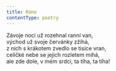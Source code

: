 ```yaml
---
title: Ráno
contentType: poetry
---
```


<section>

Závoje noci už rozehnal ranní van,  
východ už svoje červánky zžíhá,  
z nich s krákotem zvedlo se tisíce vran,  
celičké nebe se jejich rozletem mihá,  
ale zde dole, v mém srdci, ta tíha, ta tíha!

</section>
